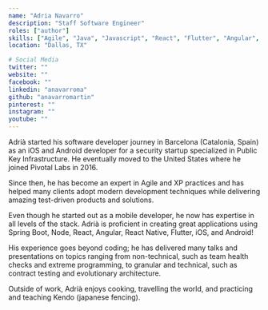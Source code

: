 ```yaml
---
name: "Adria Navarro"
description: "Staff Software Engineer"
roles: ["author"]
skills: ["Agile", "Java", "Javascript", "React", "Flutter", "Angular", "iOS", "Android", "Spring Boot", "Typescript", "Dart", "Node"]
location: "Dallas, TX"

# Social Media
twitter: ""
website: ""
facebook: ""
linkedin: "anavarroma"
github: "anavarromartin"
pinterest: ""
instagram: ""
youtube: ""
---
```


Adrià started his software developer journey in Barcelona (Catalonia, Spain) as an iOS and Android developer for a security startup specialized in Public Key Infrastructure. He eventually moved to the United States where he joined Pivotal Labs in 2016. 

Since then, he has become an expert in Agile and XP practices and has helped many clients adopt modern development techniques while delivering amazing test-driven products and solutions. 

Even though he started out as a mobile developer, he now has expertise in all levels of the stack. Adrià is proficient in creating great applications using Spring Boot, Node, React, Angular, React Native, Flutter, iOS, and Android! 

His experience goes beyond coding; he has delivered many talks and presentations on topics ranging from non-technical, such as team health checks and extreme programming, to granular and technical, such as contract testing and evolutionary architecture.

Outside of work, Adrià enjoys cooking, travelling the world, and practicing and teaching Kendo (japanese fencing).